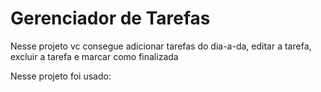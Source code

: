 <h1>Gerenciador de Tarefas</h1>

<p>Nesse projeto vc consegue adicionar tarefas do dia-a-da, editar a tarefa, excluir a tarefa e marcar como finalizada</p>
<p>Nesse projeto foi usado:</p>


